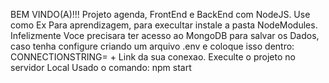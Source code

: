 BEM VINDO(A)!!!
Projeto agenda, FrontEnd e BackEnd com NodeJS.
Use como Ex Para aprendizagem, para execultar instale a pasta NodeModules.
Infelizmente Voce precisara ter acesso ao MongoDB para salvar os Dados, caso tenha configure criando um arquivo .env
e coloque isso dentro: CONNECTIONSTRING= + Link da sua conexao.
Execulte o projeto no servidor Local Usado o comando:
npm start